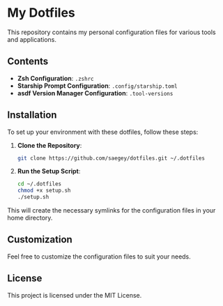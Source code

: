 # My Dotfiles

This repository contains my personal configuration files for various tools and applications.

## Contents

- **Zsh Configuration**: `.zshrc`
- **Starship Prompt Configuration**: `.config/starship.toml`
- **asdf Version Manager Configuration**: `.tool-versions`

## Installation

To set up your environment with these dotfiles, follow these steps:

1. **Clone the Repository**:

   ```sh
   git clone https://github.com/saegey/dotfiles.git ~/.dotfiles

2. **Run the Setup Script**:
   ```sh
   cd ~/.dotfiles
   chmod +x setup.sh
   ./setup.sh

This will create the necessary symlinks for the configuration files in your home directory.

## Customization

Feel free to customize the configuration files to suit your needs.

## License

This project is licensed under the MIT License.
